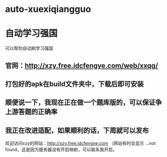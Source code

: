 # auto-xuexiqiangguo
# 自动学习强国
可以帮你自动刷学习强国
## 官网：http://xzy.free.idcfengye.com/web/xxqg/
## 打包好的apk在build文件夹中，下载后即可安装

## 顺便说一下，我现在正在做一个题库版的，可以保证争上游答题的正确率
## 我正在改进适配，如果顺利的话，下周就可以发布

欢迎访问xzy的网站：http://xzy.free.idcfengye.com （网站有时会显示 ...not found，这是因为服务器没有开启映射，可以联系我开启。
